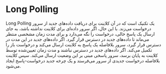 # Long Polling

Long Polling یک تکنیک است که در آن کلاینت برای دریافت داده‌های جدید از سرور درخواست می‌زند. با این حال، اگر سرور داده‌ای برای کلاینت نداشته باشد، به جای ارسال یک پاسخ خالی، درخواست را نگه می‌دارد و برای مدت زمان مشخصی منتظر می‌ماند تا داده‌های جدید در دسترس قرار گیرد. اگر داده‌های جدید در این مدت در دسترس قرار گیرد، سرور بلافاصله یک پاسخ به کلاینت ارسال می‌کند و درخواست باز را تکمیل می‌کند. اگر داده‌های جدید در دسترس نباشند و مدت زمان تعیین‌شده توسط کلاینت به پایان برسد، سرور پاسخی مبنی بر این وضعیت ارسال می‌کند. سپس کلاینت بلافاصله درخواست جدیدی از سرور می‌فرستد و یک چرخه جدید درخواست-پاسخ ایجاد می‌شود.
